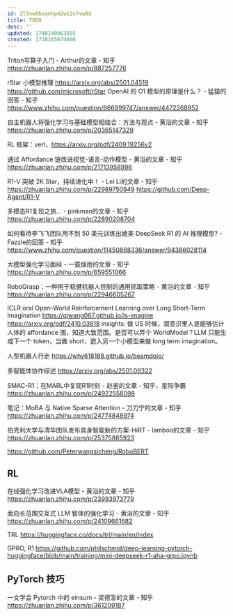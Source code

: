```yaml
---
id: 2l5nw6bxqnhp42w12n7vw8d
title: TODO
desc: ''
updated: 1740140963895
created: 1738165674608
---
```


Triton写算子入门 - Arthur的文章 - 知乎
https://zhuanlan.zhihu.com/p/887257776

rStar 小模型推理
https://arxiv.org/abs/2501.04519
https://github.com/microsoft/rStar
OpenAI 的 O1 模型的原理是什么？ - 猛猿的回答 - 知乎
https://www.zhihu.com/question/666999747/answer/4472268952

自主机器人将强化学习与基础模型相结合：方法与观点 - 黄浴的文章 - 知乎
https://zhuanlan.zhihu.com/p/20365147329

RL 框架：verl，https://arxiv.org/pdf/2409.19256v2

通过 Affordance 链改进视觉-语言-动作模型 - 黄浴的文章 - 知乎
https://zhuanlan.zhihu.com/p/21713958996

R1-V 突破 2K Star，持续进化中！ - Lei Li的文章 - 知乎
https://zhuanlan.zhihu.com/p/22989750949
https://github.com/Deep-Agent/R1-V

多模态R1复现之旅… - pinkman的文章 - 知乎
https://zhuanlan.zhihu.com/p/22890208704

如何看待李飞飞团队用不到 50 美元训练出媲美 DeepSeek R1 的 AI 推理模型? - Fazzie的回答 - 知乎
https://www.zhihu.com/question/11450868336/answer/94386028114

大模型强化学习面经 - 一蓑烟雨的文章 - 知乎
https://zhuanlan.zhihu.com/p/659551066

RoboGrasp：一种用于稳健机器人控制的通用抓取策略 - 黄浴的文章 - 知乎
https://zhuanlan.zhihu.com/p/22946605267

ICLR oral
Open-World Reinforcement Learning over
Long Short-Term Imagination
https://qiwang067.github.io/ls-imagine
https://arxiv.org/pdf/2410.03618
insights: 做 US 时候，潜意识里人是能够估计人体的 affordance 图，知道大致范围。是否可以弄个 WorldModel？LLM
 只能生成下一个 token，当做 short，嵌入另一个小模型来做 long term imagination。

人型机器人行走
https://why618188.github.io/beamdojo/

多智能体协作综述
https://arxiv.org/abs/2501.06322

SMAC-R1：在MARL中复现R1时刻 - 赵鉴的文章 - 知乎，星际争霸
https://zhuanlan.zhihu.com/p/24922558098

笔记：MoBA 与 Native Sparse Attention - 刀刀宁的文章 - 知乎
https://zhuanlan.zhihu.com/p/24774848974


伯克利大学与清华团队发布具身智能新的方案-HiRT - lamboo的文章 - 知乎
https://zhuanlan.zhihu.com/p/25375865923

https://github.com/Peterwangsicheng/RoboBERT

## RL
在线强化学习改进VLA模型 - 黄浴的文章 - 知乎
https://zhuanlan.zhihu.com/p/23993973779

面向长范围交互式 LLM 智体的强化学习 - 黄浴的文章 - 知乎
https://zhuanlan.zhihu.com/p/24109661682

TRL 
https://huggingface.co/docs/trl/main/en/index

GPRO, R1
https://github.com/philschmid/deep-learning-pytorch-huggingface/blob/main/training/mini-deepseek-r1-aha-grpo.ipynb

## PyTorch 技巧
一文学会 Pytorch 中的 einsum - 梁德澎的文章 - 知乎
https://zhuanlan.zhihu.com/p/361209187